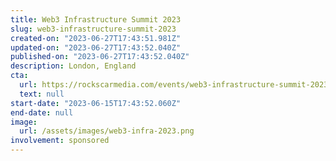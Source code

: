```yaml
---
title: Web3 Infrastructure Summit 2023
slug: web3-infrastructure-summit-2023
created-on: "2023-06-27T17:43:51.981Z"
updated-on: "2023-06-27T17:43:52.040Z"
published-on: "2023-06-27T17:43:52.040Z"
description: London, England
cta:
  url: https://rockscarmedia.com/events/web3-infrastructure-summit-2023/#:~:text=Hosted%20by%20RockScar%20the%20Web3,NFTs%2C%20and%20other%20Web3%20applications.
  text: null
start-date: "2023-06-15T17:43:52.060Z"
end-date: null
image:
  url: /assets/images/web3-infra-2023.png
involvement: sponsored
---
```

